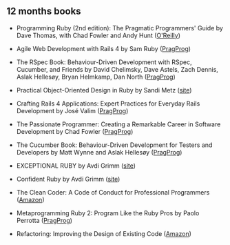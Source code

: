 ## 12 months books

- Programming Ruby (2nd edition): The Pragmatic Programmers' Guide by Dave Thomas, with Chad Fowler and Andy Hunt ([O'Reilly](http://shop.oreilly.com/product/9780974514055.do))

- Agile Web Development with Rails 4 by Sam Ruby ([PragProg](https://pragprog.com/book/rails4/agile-web-development-with-rails-4))

- The RSpec Book: Behaviour-Driven Development with RSpec, Cucumber, and Friends by David Chelimsky, Dave Astels, Zach Dennis, Aslak Hellesøy, Bryan Helmkamp, Dan North ([PragProg](https://pragprog.com/book/achbd/the-rspec-book))

- Practical Object-Oriented Design in Ruby by Sandi Metz ([site](http://www.poodr.com))

- Crafting Rails 4 Applications: Expert Practices for Everyday Rails Development by José Valim ([PragProg](https://pragprog.com/book/jvrails2/crafting-rails-4-applications))

- The Passionate Programmer: Creating a Remarkable Career in Software Development by Chad Fowler ([PragProg](https://pragprog.com/titles/cfcar2/the-passionate-programmer))

- The Cucumber Book: Behaviour-Driven Development for Testers and Developers by Matt Wynne and Aslak Hellesøy ([PragProg](https://pragprog.com/book/hwcuc/the-cucumber-book))

- EXCEPTIONAL RUBY by Avdi Grimm ([site](http://exceptionalruby.com))

- Confident Ruby by Avdi Grimm ([site](http://www.confidentruby.com))

- The Clean Coder: A Code of Conduct for Professional Programmers ([Amazon](http://www.amazon.com/The-Clean-Coder-Professional-Programmers/dp/0137081073))

- Metaprogramming Ruby 2: Program Like the Ruby Pros by Paolo Perrotta ([PragProg](https://pragprog.com/book/ppmetr2/metaprogramming-ruby-2))

- Refactoring: Improving the Design of Existing Code ([Amazon](http://www.amazon.com/Refactoring-Improving-Design-Existing-Code/dp/0201485672))
